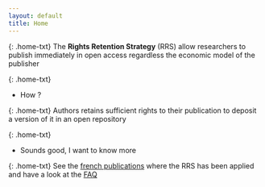 ```yaml
---
layout: default
title: Home
---
```


{: .home-txt}
The **Rights Retention Strategy** (RRS) allow researchers to publish immediately in open access regardless the economic model of the publisher

{: .home-txt}
* How ? 

{: .home-txt}
Authors retains sufficient rights to their publication to deposit a version of it in an open repository

{: .home-txt}
* Sounds good, I want to know more

{: .home-txt}
See the [french publications](publications.html) where the RRS has been applied and have a look at the [FAQ](/faq)



